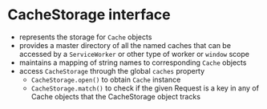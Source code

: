 # CacheStorage interface

- represents the storage for `Cache` objects
- provides a master directory of all the named caches that can be accessed by a `ServiceWorker` or other type of worker or `window` scope
- maintains a mapping of string names to corresponding `Cache` objects
- access `CacheStorage` through the global `caches` property
  - `CacheStorage.open()` to obtain `Cache` instance
  - `CacheStorage.match()` to check if the given Request is a key in any of Cache objects that the CacheStorage object tracks
